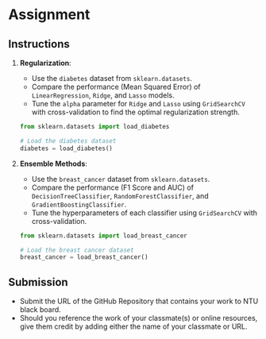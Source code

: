 # Assignment

## Instructions

1.  **Regularization**:

    - Use the `diabetes` dataset from `sklearn.datasets`.
    - Compare the performance (Mean Squared Error) of `LinearRegression`, `Ridge`, and `Lasso` models.
    - Tune the `alpha` parameter for `Ridge` and `Lasso` using `GridSearchCV` with cross-validation to find the optimal regularization strength.

    ```python
    from sklearn.datasets import load_diabetes

    # Load the diabetes dataset
    diabetes = load_diabetes()
    ```

2.  **Ensemble Methods**:

    - Use the `breast_cancer` dataset from `sklearn.datasets`.
    - Compare the performance (F1 Score and AUC) of `DecisionTreeClassifier`, `RandomForestClassifier`, and `GradientBoostingClassifier`.
    - Tune the hyperparameters of each classifier using `GridSearchCV` with cross-validation.

    ```python
    from sklearn.datasets import load_breast_cancer

    # Load the breast cancer dataset
    breast_cancer = load_breast_cancer()
    ```

## Submission

- Submit the URL of the GitHub Repository that contains your work to NTU black board.
- Should you reference the work of your classmate(s) or online resources, give them credit by adding either the name of your classmate or URL.
